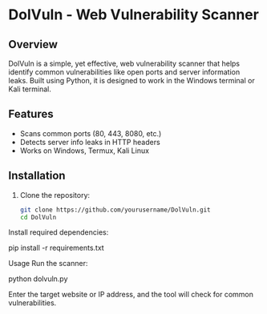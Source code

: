 # DolVuln - Web Vulnerability Scanner

## Overview
DolVuln is a simple, yet effective, web vulnerability scanner that helps identify common vulnerabilities like open ports and server information leaks. Built using Python, it is designed to work in the Windows terminal or Kali terminal.

## Features
- Scans common ports (80, 443, 8080, etc.)
- Detects server info leaks in HTTP headers
- Works on Windows, Termux, Kali Linux

## Installation

1. Clone the repository:
   ```bash
   git clone https://github.com/yourusername/DolVuln.git
   cd DolVuln
Install required dependencies:

pip install -r requirements.txt

Usage
Run the scanner:

python dolvuln.py

Enter the target website or IP address, and the tool will check for common vulnerabilities.